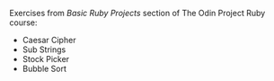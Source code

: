 Exercises from *Basic Ruby Projects* section of The Odin Project Ruby course:
- Caesar Cipher
- Sub Strings
- Stock Picker
- Bubble Sort